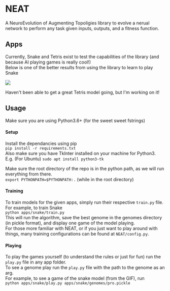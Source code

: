 # NEAT
A NeuroEvolution of Augmenting Topoligies library to evolve a nerual network to perform any task given inputs, outputs, and a fitness function.

## Apps
Currently, Snake and Tetris exist to test the capabilities of the library (and because AI playing games is really cool!)  
Below is one of the better results from using the library to learn to play Snake

![](https://media.giphy.com/media/1g1bbHK2MC9fpb4ap6/giphy.gif)

Haven't been able to get a great Tetris model going, but I'm working on it!

## Usage
Make sure you are using Python3.6+ (for the sweet sweet fstrings)
#### Setup
Install the dependancies using pip  
`pip install -r requirements.txt`  
Also make sure you have TkInter installed on your machine for Python3.  
E.g. (For Ubuntu) `sudo apt install python3-tk`

Make sure the root directory of the repo is in the python path, as we will run everything from there.  
`export PYTHONPATH=$PYTHONPATH:.` (while in the root directory)

#### Training
To train models for the given apps, simply run their respective `train.py` file. For example, to train Snake  
`python apps/snake/train.py`  
This will run the algorithm, save the best genome in the genomes directory (in pickle format), and display one game of the model playing.  
For those more familiar with NEAT, or if you just want to play around with things, many training configurations can be found at `NEAT/config.py`.

#### Playing
To play the games yourself (to understand the rules or just for fun) run the `play.py` file in any app folder.  
To see a genome play run the `play.py` file with the path to the genome as an arg.  
For example, to see a game of the snake model (from the GIF), run  
`python apps/snake/play.py apps/snake/genomes/pro.pickle`

